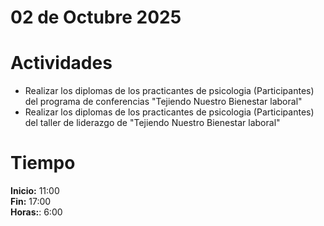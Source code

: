 # 02 de Octubre 2025

# Actividades

- Realizar los diplomas de los practicantes de psicologia (Participantes) del programa de conferencias "Tejiendo Nuestro Bienestar laboral"
- Realizar los diplomas de los practicantes de psicologia (Participantes) del taller de liderazgo de "Tejiendo Nuestro Bienestar laboral"

# Tiempo

**Inicio:** 11:00  
**Fin:** 17:00  
**Horas:**: 6:00  
